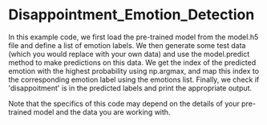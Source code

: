 # Disappointment_Emotion_Detection
In this example code, we first load the pre-trained model from the model.h5 file and define a list of emotion labels. We then generate some test data (which you would replace with your own data) and use the model.predict method to make predictions on this data. We get the index of the predicted emotion with the highest probability using np.argmax, and map this index to the corresponding emotion label using the emotions list. Finally, we check if 'disappoitment' is in the predicted labels and print the appropriate output.

Note that the specifics of this code may depend on the details of your pre-trained model and the data you are working with.
